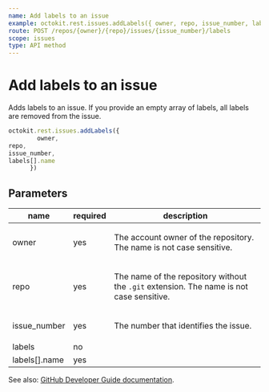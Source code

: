 ```yaml
---
name: Add labels to an issue
example: octokit.rest.issues.addLabels({ owner, repo, issue_number, labels[].name })
route: POST /repos/{owner}/{repo}/issues/{issue_number}/labels
scope: issues
type: API method
---
```


# Add labels to an issue

Adds labels to an issue. If you provide an empty array of labels, all labels are removed from the issue.

```js
octokit.rest.issues.addLabels({
        owner,
repo,
issue_number,
labels[].name
      })
```

## Parameters

<table>
  <thead>
    <tr>
      <th>name</th>
      <th>required</th>
      <th>description</th>
    </tr>
  </thead>
  <tbody>
    <tr><td>owner</td><td>yes</td><td>

The account owner of the repository. The name is not case sensitive.

</td></tr>
<tr><td>repo</td><td>yes</td><td>

The name of the repository without the `.git` extension. The name is not case sensitive.

</td></tr>
<tr><td>issue_number</td><td>yes</td><td>

The number that identifies the issue.

</td></tr>
<tr><td>labels</td><td>no</td><td>

</td></tr>
<tr><td>labels[].name</td><td>yes</td><td>

</td></tr>
  </tbody>
</table>

See also: [GitHub Developer Guide documentation](https://docs.github.com/rest/issues/labels#add-labels-to-an-issue).
